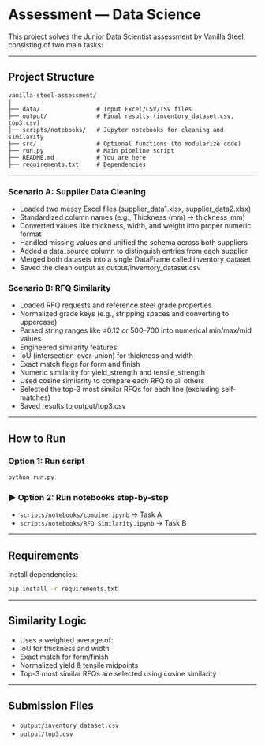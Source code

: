 
# Assessment — Data Science

This project solves the Junior Data Scientist assessment by Vanilla Steel, consisting of two main tasks:

---

## Project Structure

```
vanilla-steel-assessment/
│
├── data/                # Input Excel/CSV/TSV files
├── output/              # Final results (inventory_dataset.csv, top3.csv)
├── scripts/notebooks/   # Jupyter notebooks for cleaning and similarity
├── src/                 # Optional functions (to modularize code)
├── run.py               # Main pipeline script
├── README.md            # You are here
├── requirements.txt     # Dependencies
```

---

### Scenario A: Supplier Data Cleaning

- Loaded two messy Excel files (supplier_data1.xlsx, supplier_data2.xlsx)
- Standardized column names (e.g., Thickness (mm) → thickness_mm)
- Converted values like thickness, width, and weight into proper numeric format
- Handled missing values and unified the schema across both suppliers
- Added a data_source column to distinguish entries from each supplier
- Merged both datasets into a single DataFrame called inventory_dataset
- Saved the clean output as output/inventory_dataset.csv

### Scenario B: RFQ Similarity

- Loaded RFQ requests and reference steel grade properties
- Normalized grade keys (e.g., stripping spaces and converting to uppercase)
- Parsed string ranges like ≤0.12 or 500–700 into numerical min/max/mid values
- Engineered similarity features:
- IoU (intersection-over-union) for thickness and width
- Exact match flags for form and finish
- Numeric similarity for yield_strength and tensile_strength
- Used cosine similarity to compare each RFQ to all others
- Selected the top-3 most similar RFQs for each line (excluding self-matches)
- Saved results to output/top3.csv

---

## How to Run

### Option 1: Run script

```bash
python run.py
```

### ▶️ Option 2: Run notebooks step-by-step

- `scripts/notebooks/combine.ipynb` → Task A
- `scripts/notebooks/RFQ Similarity.ipynb` → Task B

---

## Requirements

Install dependencies:

```bash
pip install -r requirements.txt
```

---

## Similarity Logic

  - Uses a weighted average of:
  - IoU for thickness and width
  - Exact match for form/finish
  - Normalized yield & tensile midpoints
  - Top-3 most similar RFQs are selected using cosine similarity

---

## Submission Files

- `output/inventory_dataset.csv`
- `output/top3.csv`
